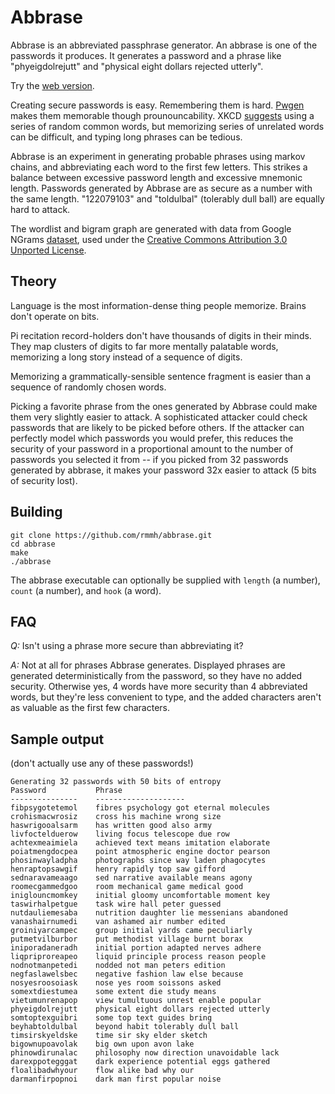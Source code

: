 # Abbrase

Abbrase is an abbreviated passphrase generator. An abbrase is one of the passwords it produces. It generates a password and a phrase like "phyeigdolrejutt" and "physical eight dollars rejected utterly".

Try the [web version](https://rmmh.github.io/abbrase).

Creating secure passwords is easy. Remembering them is hard. [Pwgen](http://sourceforge.net/projects/pwgen/) makes them memorable though prounouncability. XKCD [suggests](http://xkcd.com/936/) using a series of random common words, but memorizing series of unrelated words can be difficult, and typing long phrases can be tedious.

Abbrase is an experiment in generating probable phrases using markov chains, and abbreviating each word to the first few letters. This strikes a balance between excessive password length and excessive mnemonic length. Passwords generated by Abbrase are as secure as a number with the same length. "122079103" and "toldulbal" (tolerably dull ball) are equally hard to attack.

The wordlist and bigram graph are generated with data from Google NGrams [dataset](http://storage.googleapis.com/books/ngrams/books/datasetsv2.html), used under the [Creative Commons Attribution 3.0 Unported License](http://creativecommons.org/licenses/by/3.0/).

## Theory

Language is the most information-dense thing people memorize. Brains don't operate on bits.

Pi recitation record-holders don't have thousands of digits in their minds. They map clusters of digits to far more mentally palatable words, memorizing a long story instead of a sequence of digits.

Memorizing a grammatically-sensible sentence fragment is easier than a sequence of randomly chosen words.

Picking a favorite phrase from the ones generated by Abbrase could make them very slightly easier to attack. A sophisticated attacker could check passwords that are likely to be picked before others. If the attacker can perfectly model which passwords you would prefer, this reduces the security of your password in a proportional amount to the number of passwords you selected it from -- if you picked from 32 passwords generated by abbrase, it makes your password 32x easier to attack (5 bits of security lost).

## Building

    git clone https://github.com/rmmh/abbrase.git
    cd abbrase
    make
    ./abbrase

The abbrase executable can optionally be supplied with `length` (a number), `count` (a number), and `hook` (a word).

## FAQ

*Q:* Isn't using a phrase more secure than abbreviating it?

*A:* Not at all for phrases Abbrase generates. Displayed phrases are generated deterministically from the password, so they have no added security. Otherwise yes, 4 words have more security than 4 abbreviated words, but they're less convenient to type, and the added characters aren't as valuable as the first few characters.

## Sample output

(don't actually use any of these passwords!)

    Generating 32 passwords with 50 bits of entropy
    Password           Phrase
    ---------------    --------------------
    fibpsygotetemol    fibres psychology got eternal molecules
    crohismacwrosiz    cross his machine wrong size
    haswrigooalsarm    has written good also army
    livfoctelduerow    living focus telescope due row
    achtexmeaimiela    achieved text means imitation elaborate
    poiatmengdocpea    point atmospheric engine doctor pearson
    phosinwayladpha    photographs since way laden phagocytes
    henraptopsawgif    henry rapidly top saw gifford
    sednaravameaago    sed narrative available means agony
    roomecgammedgoo    room mechanical game medical good
    iniglouncmomkey    initial gloomy uncomfortable moment key
    taswirhalpetgue    task wire hall peter guessed
    nutdauliemesaba    nutrition daughter lie messenians abandoned
    vanashairnumedi    van ashamed air number edited
    groiniyarcampec    group initial yards came peculiarly
    putmetvilburbor    put methodist village burnt borax
    iniporadaneradh    initial portion adapted nerves adhere
    liqpriproreapeo    liquid principle process reason people
    nodnotmanpetedi    nodded not man peters edition
    negfaslawelsbec    negative fashion law else because
    nosyesroosoiask    nose yes room soissons asked
    somextdiestumea    some extent die study means
    vietumunrenapop    view tumultuous unrest enable popular
    phyeigdolrejutt    physical eight dollars rejected utterly
    somtoptexguibri    some top text guides bring
    beyhabtoldulbal    beyond habit tolerably dull ball
    timsirskyeldske    time sir sky elder sketch
    bigownupoavolak    big own upon avon lake
    phinowdirunalac    philosophy now direction unavoidable lack
    darexppotegggat    dark experience potential eggs gathered
    floalibadwhyour    flow alike bad why our
    darmanfirpopnoi    dark man first popular noise
